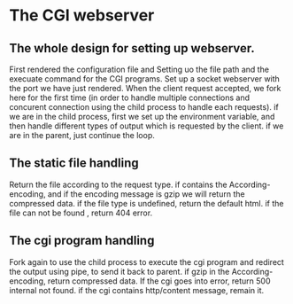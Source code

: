 # The CGI webserver

## The whole design for setting up webserver.

First rendered the configuration file and Setting uo the file path and the execuate command for the CGI programs. 
Set up a socket webserver with the port we have just rendered. When the client request accepted, we fork here for the first time (in order to handle multiple connections and concurent connection using the child process to handle each requests). if we are in the child process, first we set up the environment variable, and then handle different types of output which is requested by the client. if we are in the parent, just continue the loop.







## The static file handling

Return the file according to the request type. if contains the According-encoding, and if the encoding message is gzip we will return the compressed data. if the file type is undefined, return the default html. if the file can not be found , return 404 error.


## The cgi program handling

Fork again to use the child process to execute the cgi program and redirect the output using pipe, to send it back to parent. if gzip in the According-encoding, return compressed data. If the cgi goes into error, return 500 internal not found. if the cgi contains http/content message, remain it.
